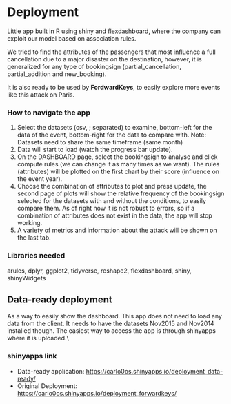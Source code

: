 # Deployment
Little app built in R using shiny and flexdashboard, where the company can exploit our model based on association rules.

We tried to find the attributes of the passengers that most influence a full cancellation due to a major disaster on the destination, however, it is generalized for any type of bookingsign (partial_cancellation, partial_addition and new_booking).

It is also ready to be used by **FordwardKeys**, to easily explore more events like this attack on Paris.

 ### How to navigate the app
 <ol>
<li>Select the datasets (csv, ; separated) to examine, bottom-left for the data of the event, bottom-right for the data to compare with. Note: Datasets need to share the same timeframe (same month) </li>
<li>Data will start to load (watch the progress bar update).</li>
<li>On the DASHBOARD page, select the bookingsign to analyse and click compute rules (we can change it as many times as we want).
     The rules (attributes) will be plotted on the first chart by their score (influence on the event year).</li>
<li>Choose the combination of attributes to plot and press update, the second page of plots will show the relative frequency of the bookingsign selected for the datasets with and without the conditions, to easily compare them. As of right now it is not robust to errors, so if a combination of attributes does not exist in the data, the app will stop working.</li>
<li>A variety of metrics and information about the attack will be shown on the last tab. </li>
</ol>

### Libraries needed

arules, dplyr, ggplot2, tidyverse, reshape2, flexdashboard, shiny, shinyWidgets

## Data-ready deployment

As a way to easily show the dashboard. This app does not need to load any data from the client. It needs to have the datasets Nov2015 and Nov2014 installed though.
The easiest way to access the app is through shinyapps where it is uploaded.\
### shinyapps link
* Data-ready application: https://carlo0os.shinyapps.io/deployment_data-ready/
* Original Deployment: https://carlo0os.shinyapps.io/deployment_forwardkeys/
